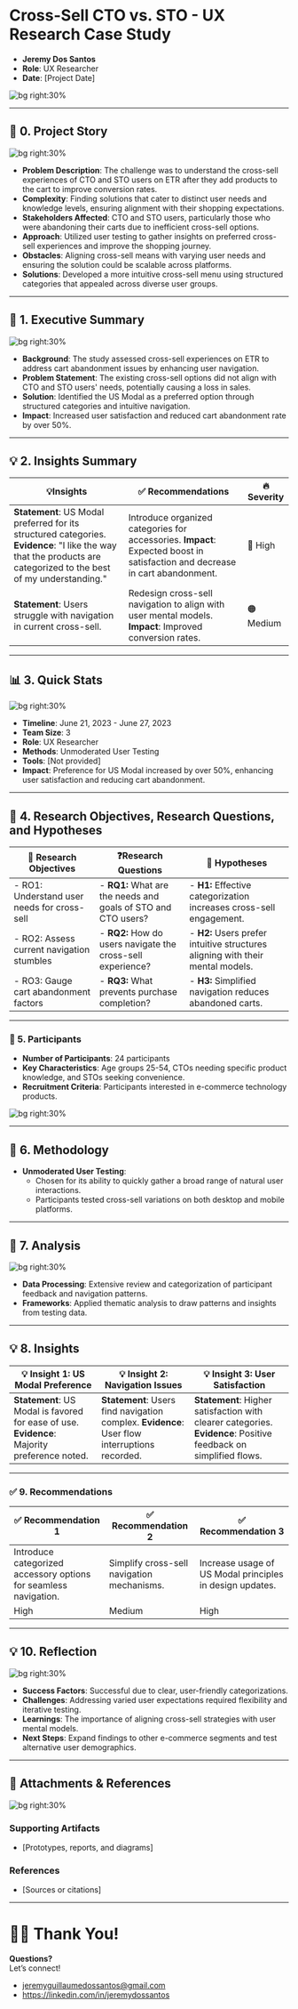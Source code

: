 # Cross-Sell CTO vs. STO - UX Research Case Study

- **Jeremy Dos Santos**
- **Role**: UX Researcher  
- **Date**: [Project Date]

![bg right:30%](https://via.placeholder.com/300)  

---

## 📖 **0. Project Story**

![bg right:30%](https://via.placeholder.com/300)

- **Problem Description**: The challenge was to understand the cross-sell experiences of CTO and STO users on ETR after they add products to the cart to improve conversion rates.
- **Complexity**: Finding solutions that cater to distinct user needs and knowledge levels, ensuring alignment with their shopping expectations.
- **Stakeholders Affected**: CTO and STO users, particularly those who were abandoning their carts due to inefficient cross-sell options.
- **Approach**: Utilized user testing to gather insights on preferred cross-sell experiences and improve the shopping journey.
- **Obstacles**: Aligning cross-sell means with varying user needs and ensuring the solution could be scalable across platforms.
- **Solutions**: Developed a more intuitive cross-sell menu using structured categories that appealed across diverse user groups.

---

## 💬 **1. Executive Summary**

![bg right:30%](https://via.placeholder.com/300)  

- **Background**: The study assessed cross-sell experiences on ETR to address cart abandonment issues by enhancing user navigation.
- **Problem Statement**: The existing cross-sell options did not align with CTO and STO users' needs, potentially causing a loss in sales.
- **Solution**: Identified the US Modal as a preferred option through structured categories and intuitive navigation.
- **Impact**: Increased user satisfaction and reduced cart abandonment rate by over 50%.

---
## 💡 **2. Insights Summary**

| 💡**Insights**                                                        | ✅ Recommendations                                                         | 🔥 Severity                  |
| --------------------------------------------------------------------- | ------------------------------------------------------------------------- | ---------------------------- |
| **Statement**: US Modal preferred for its structured categories. **Evidence**: "I like the way that the products are categorized to the best of my understanding." | Introduce organized categories for accessories. **Impact**: Expected boost in satisfaction and decrease in cart abandonment. | 🔴 High |
| **Statement**: Users struggle with navigation in current cross-sell. | Redesign cross-sell navigation to align with user mental models. **Impact**: Improved conversion rates. | 🟠 Medium |


---

## 📊 **3. Quick Stats**

![bg right:30%](https://via.placeholder.com/300)  

- **Timeline**: June 21, 2023 - June 27, 2023  
- **Team Size**: 3  
- **Role**: UX Researcher  
- **Methods**: Unmoderated User Testing  
- **Tools**: [Not provided]  
- **Impact**: Preference for US Modal increased by over 50%, enhancing user satisfaction and reducing cart abandonment.  

---

## 🎯 **4. Research Objectives, Research Questions, and Hypotheses**

| 🎯 **Research Objectives**                   | ❓**Research Questions**                        | 🔎 **Hypotheses**                                                                                          |
| ------------------------------------------- | ---------------------------------------------- | ----------------------------------------------------------------------------------------------------------- |
| - RO1: Understand user needs for cross-sell | - **RQ1:** What are the needs and goals of STO and CTO users? | - **H1:** Effective categorization increases cross-sell engagement.                                      |
| - RO2: Assess current navigation stumbles   | - **RQ2:** How do users navigate the cross-sell experience? | - **H2:** Users prefer intuitive structures aligning with their mental models.                              |
| - RO3: Gauge cart abandonment factors       | - **RQ3:** What prevents purchase completion?  | - **H3:** Simplified navigation reduces abandoned carts.   |

---

### 👥 5. **Participants**
- **Number of Participants**: 24 participants  
- **Key Characteristics**: Age groups 25-54, CTOs needing specific product knowledge, and STOs seeking convenience.  
- **Recruitment Criteria**: Participants interested in e-commerce technology products.  

![bg right:30%](https://via.placeholder.com/300)  

---

## **🧪 6. Methodology**

- **Unmoderated User Testing**:
  - Chosen for its ability to quickly gather a broad range of natural user interactions.
  - Participants tested cross-sell variations on both desktop and mobile platforms.

---

## 🔬 **7. Analysis**

![bg right:30%](https://via.placeholder.com/300)

- **Data Processing**: Extensive review and categorization of participant feedback and navigation patterns.  
- **Frameworks**: Applied thematic analysis to draw patterns and insights from testing data.  

---

## 💡 **8. Insights**

| **💡 Insight 1: US Modal Preference**                                  | **💡 Insight 2: Navigation Issues**                                  | **💡 Insight 3: User Satisfaction**                                  |
| ----------------------------------------------------------------------- | --------------------------------------------------------------------- | --------------------------------------------------------------------- |
| **Statement**: US Modal is favored for ease of use. **Evidence**: Majority preference noted. | **Statement**: Users find navigation complex. **Evidence**: User flow interruptions recorded. | **Statement**: Higher satisfaction with clearer categories. **Evidence**: Positive feedback on simplified flows. |

---

### **✅ 9. Recommendations**

| **✅ Recommendation 1**                                          | **✅ Recommendation 2**                                       | **✅ Recommendation 3**                                          |
| ----------------------------------------------------------------- | -------------------------------------------------------------- | ----------------------------------------------------------------- |
| Introduce categorized accessory options for seamless navigation. | Simplify cross-sell navigation mechanisms.                     | Increase usage of US Modal principles in design updates.          |
| High                                                             | Medium                                                         | High                                                             |

---

## 💡 **10. Reflection**

![bg right:30%](https://via.placeholder.com/300)

- **Success Factors**: Successful due to clear, user-friendly categorizations.  
- **Challenges**: Addressing varied user expectations required flexibility and iterative testing.  
- **Learnings**: The importance of aligning cross-sell strategies with user mental models.  
- **Next Steps**: Expand findings to other e-commerce segments and test alternative user demographics.  

---

## 📎 **Attachments & References**

![bg right:30%](https://via.placeholder.com/300)

### Supporting Artifacts
- [Prototypes, reports, and diagrams]  

### References
- [Sources or citations]  

---

# 🙏🏼 Thank You!

**Questions?**  
Let’s connect!  
- jeremyguillaumedossantos@gmail.com
- https://linkedin.com/in/jeremydossantos


